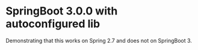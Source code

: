 # SpringBoot 3.0.0 with autoconfigured lib

Demonstrating that this works on Spring 2.7 and does not on SpringBoot 3.
